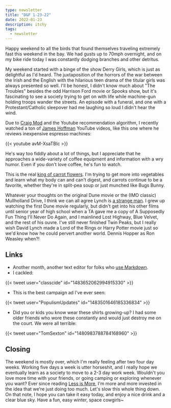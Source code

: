 ```yaml
---
type: newsletter
title: "D&F 1-23-22"
date: 2022-01-23
description: itchy
tags:
  - newsletter
---
```


Happy weekend to all the birds that found themselves traveling extremely fast this weekend in the bay. We had gusts up to 70mph overnight, and on my bike ride today I was constantly dodging branches and other detritus. 

My weekend started with a binge of the show Derry Girls, which is just as delightful as I'd heard. The juxtaposition of the horrors of the war between the Irish and the English with the hilarious teen drama of the titular girls was always presented so well. I'll be honest, I didn't know much about "The Troubles" besides the odd Harrison Ford movie or Spooks show, but it's fascinating to see a society trying to get on with life while machine-gun holding troops wander the streets. An episode with a funeral, and one with a Protestant/Catholic sleepover had me laughing so loud I didn't hear the wind. 

Due to [Craig Mod](https://craigmod.com) and the Youtube recommendation algorithm, I recently watched a ton of [James Hoffman](https://www.nytimes.com/2022/01/18/dining/james-hoffmann-coffee.html) YouTube videos, like this one where he reviews inexpensive espresso machines:

{{< youtube avM-XsaTBIc >}}

He's way too fiddly about a lot of things, but I appreciate that he approaches a wide-variety of coffee equipment and information with a wry humor. Even if you don't love coffee, he's fun to watch.

This is the real [king of carrot flowers](http://www.carrotmuseum.co.uk). I'm trying to get more into vegetables and learn what my body can and can't digest, and carrots continue to be a favorite, whether they're in split-pea soup or just munched like Bugs Bunny.

Whatever your thoughts on the original Dune movie or the (IMO classic) Mullholland Drive, I think we can all agree Lynch is [a strange man](https://www.vice.com/en/article/akv7e4/why-does-david-lynch-have-this-womans-underwear-in-his-mouth). I grew up watching the first Dune movie regularly, but didn't get into his other films until senior year of high school when a TA gave me a copy of A Supposedly Fun Thing I'll Never Do Again, and I mainlined Lost Highway, Blue Velvet, and the rest of his ouvre. I've still never finished Twin Peaks, but I really wish David Lynch made a Lord of the Rings or Harry Potter movie just so we'd know how he could pervert another world. Dennis Hopper as Ron Weasley when?!

## Links

- Another month, another text editor for folks who [use Markdown](https://marktext.app).
- I cackled:

{{< tweet user="classcide" id="1483652062994915330" >}}

- This is the best campaign ad I've ever seen:

{{< tweet user="PopulismUpdates" id="1483501646185336834" >}}

- Did you or kids you know wear these shirts growing-up? I had some older friends who wore these constantly and would just destroy me on the court. We were all terrible:

{{< tweet user="TomSexton" id="1480983788784168960" >}}

## Closing

The weekend is mostly over, which I'm really feeling after two four day weeks. Working five days a week is utter horseshit, and I really hope we eventually learn as a society to move to a 2-3 day work week. Wouldn't you love more time with your friends, or going camping or exploring whenever you want? Ever since reading [Less is More](https://www.jasonhickel.org/less-is-more), I'm more and more invested in the idea that we're just doing too much. Let's slow this whole thing down. On that note, I hope you can take it easy today, and enjoy a nice drink and a clear blue sky. Have a fun, easy winter, space cowgirls~